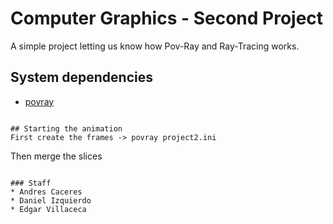 # Computer Graphics - Second Project

A simple project letting us know how Pov-Ray and Ray-Tracing works.

## System dependencies
- [povray](http://www.povray.org/download/)

```

## Starting the animation
First create the frames -> povray project2.ini
```
Then merge the slices
```

### Staff
* Andres Caceres
* Daniel Izquierdo
* Edgar Villaceca


